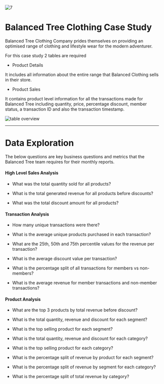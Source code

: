 ![7](https://github.com/shubhammalik20/SQL-Projects/assets/135993334/8ba28e16-837a-467d-b6ca-a67fa6b7a7b2)

# Balanced Tree Clothing Case Study

Balanced Tree Clothing Company prides themselves on providing an optimised range of clothing and lifestyle wear for the modern adventurer.

For this case study 2 tables are required

- Product Details

It includes all information about the entire range that Balanced Clothing sells in their store.

- Product Sales

It contains product level information for all the transactions made for Balanced Tree including quantity, price, percentage discount, member status, a transaction ID and also the transaction timestamp.

![table overview](https://github.com/shubhammalik20/SQL-Projects/assets/135993334/41d49025-1760-480e-929a-21bc771d45fa)

***

# Data Exploration

The below questions are key business questions and metrics that the Balanced Tree team requires for their monthly reports.

#### High Level Sales Analysis

- What was the total quantity sold for all products?

- What is the total generated revenue for all products before discounts?

- What was the total discount amount for all products?

#### Transaction Analysis
 
- How many unique transactions were there? 

- What is the average unique products purchased in each transaction?

- What are the 25th, 50th and 75th percentile values for the revenue per transaction?

- What is the average discount value per transaction?

- What is the percentage split of all transactions for members vs non-members?

- What is the average revenue for member transactions and non-member transactions?

#### Product Analysis

- What are the top 3 products by total revenue before discount?

- What is the total quantity, revenue and discount for each segment?

- What is the top selling product for each segment?

- What is the total quantity, revenue and discount for each category?

- What is the top selling product for each category?

- What is the percentage split of revenue by product for each segment?

- What is the percentage split of revenue by segment for each category?

- What is the percentage split of total revenue by category?



